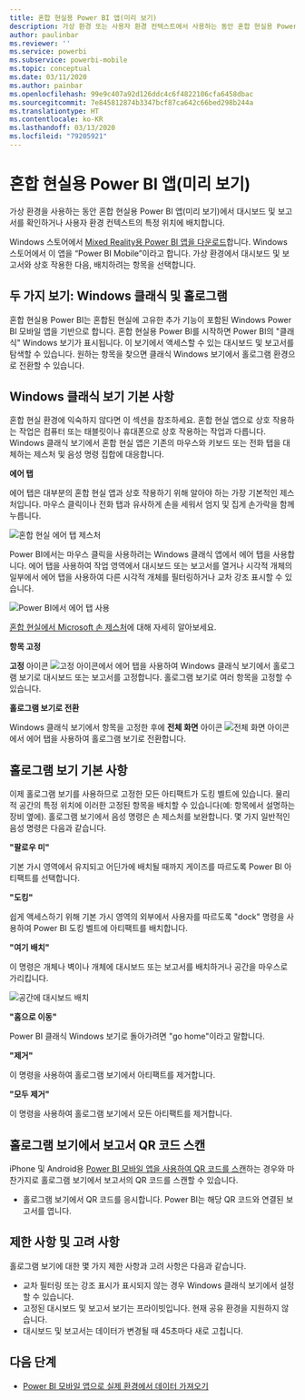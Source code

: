 ```yaml
---
title: 혼합 현실용 Power BI 앱(미리 보기)
description: 가상 환경 또는 사용자 환경 컨텍스트에서 사용하는 동안 혼합 현실용 Power BI 앱(미리 보기)에서 대시보드 및 보고서를 봅니다.
author: paulinbar
ms.reviewer: ''
ms.service: powerbi
ms.subservice: powerbi-mobile
ms.topic: conceptual
ms.date: 03/11/2020
ms.author: painbar
ms.openlocfilehash: 99e9c407a92d126ddc4c6f4822106cfa6458dbac
ms.sourcegitcommit: 7e845812874b3347bcf87ca642c66bed298b244a
ms.translationtype: HT
ms.contentlocale: ko-KR
ms.lasthandoff: 03/13/2020
ms.locfileid: "79205921"
---
```

# <a name="power-bi-for-mixed-reality-app-preview"></a>혼합 현실용 Power BI 앱(미리 보기)
가상 환경을 사용하는 동안 혼합 현실용 Power BI 앱(미리 보기)에서 대시보드 및 보고서를 확인하거나 사용자 환경 컨텍스트의 특정 위치에 배치합니다. 

Windows 스토어에서 [Mixed Reality용 Power BI 앱을 다운로드](https://www.microsoft.com/p/power-bi-mobile/9nblgggzlxn1?activetab=pivot%3aoverviewtab)합니다. Windows 스토어에서 이 앱을 “Power BI Mobile”이라고 합니다. 가상 환경에서 대시보드 및 보고서와 상호 작용한 다음, 배치하려는 항목을 선택합니다. 

## <a name="two-views-windows-classic-and-holographic"></a>두 가지 보기: Windows 클래식 및 홀로그램

혼합 현실용 Power BI는 혼합된 현실에 고유한 추가 기능이 포함된 Windows Power BI 모바일 앱을 기반으로 합니다. 혼합 현실용 Power BI를 시작하면 Power BI의 "클래식" Windows 보기가 표시됩니다. 이 보기에서 액세스할 수 있는 대시보드 및 보고서를 탐색할 수 있습니다. 원하는 항목을 찾으면 클래식 Windows 보기에서 홀로그램 환경으로 전환할 수 있습니다. 


## <a name="windows-classic-view-basics"></a>Windows 클래식 보기 기본 사항

혼합 현실 환경에 익숙하지 않다면 이 섹션을 참조하세요. 혼합 현실 앱으로 상호 작용하는 작업은 컴퓨터 또는 태블릿이나 휴대폰으로 상호 작용하는 작업과 다릅니다. Windows 클래식 보기에서 혼합 현실 앱은 기존의 마우스와 키보드 또는 전화 탭을 대체하는 제스처 및 음성 명령 집합에 대응합니다. 

**에어 탭**

에어 탭은 대부분의 혼합 현실 앱과 상호 작용하기 위해 알아야 하는 가장 기본적인 제스처입니다. 마우스 클릭이나 전화 탭과 유사하게 손을 세워서 엄지 및 집게 손가락을 함께 누릅니다.  

![혼합 현실 에어 탭 제스처](./media/mobile-mixed-reality-app/power-bi-hololens-airtap.png)

Power BI에서는 마우스 클릭을 사용하려는 Windows 클래식 앱에서 에어 탭을 사용합니다. 에어 탭을 사용하여 작업 영역에서 대시보드 또는 보고서를 열거나 시각적 개체의 일부에서 에어 탭을 사용하여 다른 시각적 개체를 필터링하거나 교차 강조 표시할 수 있습니다.

![Power BI에서 에어 탭 사용](./media/mobile-mixed-reality-app/power-bi-hololens-airtap-hand.png) 

[혼합 현실에서 Microsoft 손 제스처](https://developer.microsoft.com/windows/mixed-reality/gestures)에 대해 자세히 알아보세요.

**항목 고정** 

**고정** 아이콘 ![고정 아이콘](./media/mobile-mixed-reality-app/power-bi-hololens-pin.png)에서 에어 탭을 사용하여 Windows 클래식 보기에서 홀로그램 보기로 대시보드 또는 보고서를 고정합니다. 홀로그램 보기로 여러 항목을 고정할 수 있습니다. 

**홀로그램 보기로 전환**

Windows 클래식 보기에서 항목을 고정한 후에 **전체 화면** 아이콘 ![전체 화면 아이콘](./media/mobile-mixed-reality-app/power-bi-hololens-fullscreen.png)에서 에어 탭을 사용하여 홀로그램 보기로 전환합니다. 


## <a name="holographic-view-basics"></a>홀로그램 보기 기본 사항

이제 홀로그램 보기를 사용하므로 고정한 모든 아티팩트가 도킹 벨트에 있습니다. 물리적 공간의 특정 위치에 이러한 고정된 항목을 배치할 수 있습니다(예: 항목에서 설명하는 장비 옆에). 홀로그램 보기에서 음성 명령은 손 제스처를 보완합니다. 몇 가지 일반적인 음성 명령은 다음과 같습니다.

**"팔로우 미"** 

기본 가시 영역에서 유지되고 어딘가에 배치될 때까지 게이즈를 따르도록 Power BI 아티팩트를 선택합니다.

**"도킹"** 

쉽게 액세스하기 위해 기본 가시 영역의 외부에서 사용자를 따르도록 "dock" 명령을 사용하여 Power BI 도킹 벨트에 아티팩트를 배치합니다.

**"여기 배치"**

이 명령은 개체나 벽이나 개체에 대시보드 또는 보고서를 배치하거나 공간을 마우스로 가리킵니다.

![공간에 대시보드 배치](./media/mobile-mixed-reality-app/power-bi-hololens-place-visuals.png)

**"홈으로 이동"**

Power BI 클래식 Windows 보기로 돌아가려면 "go home"이라고 말합니다. 

**"제거"**

이 명령을 사용하여 홀로그램 보기에서 아티팩트를 제거합니다.

**"모두 제거"** 

이 명령을 사용하여 홀로그램 보기에서 모든 아티팩트를 제거합니다.


## <a name="scan-a-report-qr-code-in-holographic-view"></a>홀로그램 보기에서 보고서 QR 코드 스캔

iPhone 및 Android용 [Power BI 모바일 앱을 사용하여 QR 코드를 스캔](mobile-apps-qr-code.md)하는 경우와 마찬가지로 홀로그램 보기에서 보고서의 QR 코드를 스캔할 수 있습니다.

- 홀로그램 보기에서 QR 코드를 응시합니다. Power BI는 해당 QR 코드와 연결된 보고서를 엽니다.

## <a name="limitations-and-considerations"></a>제한 사항 및 고려 사항

홀로그램 보기에 대한 몇 가지 제한 사항과 고려 사항은 다음과 같습니다.

- 교차 필터링 또는 강조 표시가 표시되지 않는 경우 Windows 클래식 보기에서 설정할 수 있습니다.
- 고정된 대시보드 및 보고서 보기는 프라이빗입니다. 현재 공유 환경을 지원하지 않습니다.
- 대시보드 및 보고서는 데이터가 변경될 때 45초마다 새로 고칩니다.


## <a name="next-steps"></a>다음 단계

- [Power BI 모바일 앱으로 실제 환경에서 데이터 가져오기](mobile-apps-data-in-real-world-context.md)

 



